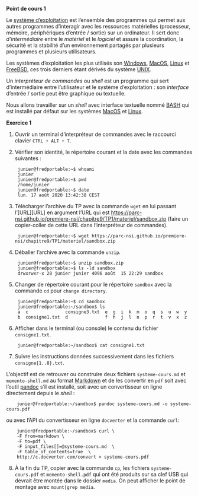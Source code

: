 <!-- Définition des hyperliens  -->

**Point de cours 1**

Le [système
d’exploitation](https://fr.wikipedia.org/wiki/Syst%C3%A8me_d%27exploitation)
est l’ensemble des programmes qui permet aux autres programmes
d’interagir avec les ressources matérielles (processeur, mémoire,
périphériques d’entrée / sortie) sur un ordinateur. Il sert donc
*d’intermédiaire* entre le *matériel* et le *logiciel* et assure la
coordination, la sécurité et la stabilité d’un environnement partagés
par plusieurs programmes et plusieurs utilisateurs.

Les systèmes d’exploitation les plus utilisés son
[Windows](https://fr.wikipedia.org/wiki/Microsoft_Windows),
[MacOS](https://fr.wikipedia.org/wiki/MacOS),
[Linux](https://fr.wikipedia.org/wiki/Linux) et
[FreeBSD](https://fr.wikipedia.org/wiki/FreeBSD), ces trois derniers
étant dérivés du système [UNIX](https://fr.wikipedia.org/wiki/Unix).

Un *interpréteur de commandes* ou *shell* est un programme qui sert
d’intermédiaire entre l’utilisateur et le système d’exploitation : son
*interface* d’entrée / sortie peut être graphique ou textuelle.

Nous allons travailler sur un *shell* avec interface textuelle nommé
[BASH](https://fr.wikipedia.org/wiki/Bourne-Again_shell) qui est
installé par défaut sur les systèmes
[MacOS](https://fr.wikipedia.org/wiki/MacOS) et
[Linux](https://fr.wikipedia.org/wiki/Linux).

**Exercice 1**

1.  Ouvrir un terminal d’interpréteur de commandes avec le raccourci
    clavier `CTRL + ALT + T`.

2.  Vérifier son identité, le répertoire courant et la date avec les
    commandes suivantes :
    
    ``` 
     junier@fredportable:~$ whoami
     junier
     junier@fredportable:~$ pwd
     /home/junier
     junier@fredportable:~$ date
     lun. 17 août 2020 13:42:38 CEST
    ```

3.  Télécharger l’archive du TP avec la commande `wget` en lui passant
    l’\[URL\]\[URL\] en argument l’URL qui est
    <https://parc-nsi.github.io/premiere-nsi/chapitre9/TP1/materiel/sandbox.zip>
    (faire un copier-coller de cette URL dans l’interpréteur de
    commandes).
    
    ``` 
     junier@fredportable:~$ wget https://parc-nsi.github.io/premiere-nsi/chapitre9/TP1/materiel/sandbox.zip
    ```

4.  Déballer l’archive avec la commande `unzip`.
    
    ``` 
     junier@fredportable:~$ unzip sandbox.zip
     junier@fredportable:~$ ls -ld sandbox
     drwxrwxr-x 28 junier junier 4096 août  15 22:29 sandbox
    ```

5.  Changer de répertoire courant pour le répertoire `sandbox` avec la
    commande `cd` pour `change directory`.
    
    ``` 
     junier@fredportable:~$ cd sandbox
     junier@fredportable:~/sandbox$ ls
     a  c              consigne3.txt  e  g  i  k  m  o  q  s  u  w  y
     b  consigne1.txt  d              f  h  j  l  n  p  r  t  v  x  z
    ```

6.  Afficher dans le terminal (ou console) le contenu du fichier
    `consigne1.txt`.
    
    ``` 
     junier@fredportable:~/sandbox$ cat consigne1.txt
    ```

7.  Suivre les instructions données successivement dans les fichiers
    `consigne{1..8}.txt`.

L’objectif est de retrouver ou construire deux fichiers
`systeme-cours.md` et `memento-shell.md` au format
[Markdown](https://fr.wikipedia.org/wiki/Markdown) et de les convertir
en `pdf` soit avec l’outil [pandoc]() s’il est installé, soit avec un
convertisseur en ligne directement depuis le *shell* :

``` 
    junier@fredportable:~/sandbox$ pandoc systeme-cours.md -o systeme-cours.pdf
```

ou avec l’API du convertisseur en ligne `docverter` et la commande
`curl`:

``` 
    junier@fredportable:~/sandbox$ curl \
    -F from=markdown \
    -F to=pdf \
    -F input_files[]=@systeme-cours.md  \
    -F table_of_contents=true  \
    http://c.docverter.com/convert > systeme-cours.pdf
```

8.  À la fin du TP, copier avec la commande `cp`, les fichiers
    `systeme-cours.pdf` et `memento-shell.pdf` qui ont été produits sur
    sa clef USB qui devrait être montée dans le dossier `media`. On peut
    afficher le point de montage avec `mount|grep media`.
